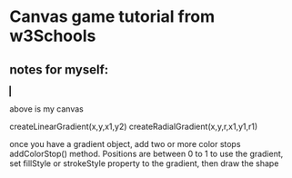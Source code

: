 # Canvas game tutorial from w3Schools

## notes for myself:

<canvas id="myCanvas" width="200" height="100" style="border:1px solid #000000;"></canvas>

above is my canvas

createLinearGradient(x,y,x1,y2)
createRadialGradient(x,y,r,x1,y1,r1)

once you have a gradient object, add two or more color stops
addColorStop() method. Positions are between 0 to 1
to use the gradient, set fillStyle or strokeStyle property to the gradient, then draw the shape
